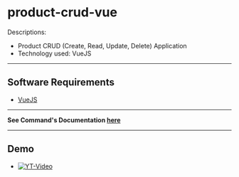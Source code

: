 # product-crud-vue


Descriptions:
- Product CRUD (Create, Read, Update, Delete) Application 
- Technology used: VueJS


---
## Software Requirements
- [VueJS](https://vuejs.org/)


---
**See Command's Documentation [here](readme_docs/DeveloperCommands.md)**


---
## Demo
<!-- <kbd><img src="/readme_docs/imgs/products-demo.gif"></img></kbd> -->
<!-- - Video [link](/readme_docs/vids/products_demo_rec.mp4) -->
- [![YT-Video](https://i.ytimg.com/vi/r2KyNJzA_GA/maxresdefault.jpg)](https://youtu.be/r2KyNJzA_GA)

